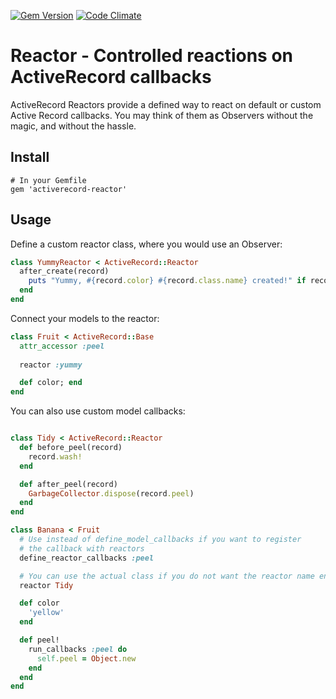 [![Gem Version](https://badge.fury.io/rb/activerecord-reactor.png)](http://badge.fury.io/rb/activerecord-reactor) [![Code Climate](https://codeclimate.com/github/mtgrosser/activerecord-reactor.png)](https://codeclimate.com/github/mtgrosser/activerecord-reactor)

Reactor - Controlled reactions on ActiveRecord callbacks
========================================================

ActiveRecord Reactors provide a defined way to react on default or custom Active Record callbacks. You may think of them as Observers without the magic, and without the hassle.

## Install
```
# In your Gemfile
gem 'activerecord-reactor'
```

## Usage

Define a custom reactor class, where you would use an Observer:

```ruby
class YummyReactor < ActiveRecord::Reactor
  after_create(record)
    puts "Yummy, #{record.color} #{record.class.name} created!" if record.is_a?(Fruit)
  end
end
```

Connect your models to the reactor:

```ruby
class Fruit < ActiveRecord::Base
  attr_accessor :peel
  
  reactor :yummy

  def color; end
end
```

You can also use custom model callbacks:

```ruby

class Tidy < ActiveRecord::Reactor
  def before_peel(record)
    record.wash!
  end

  def after_peel(record)
    GarbageCollector.dispose(record.peel)
  end
end

class Banana < Fruit
  # Use instead of define_model_callbacks if you want to register
  # the callback with reactors
  define_reactor_callbacks :peel

  # You can use the actual class if you do not want the reactor name end with 'Reactor'
  reactor Tidy

  def color
    'yellow'
  end

  def peel!
    run_callbacks :peel do
      self.peel = Object.new
    end
  end
end
```

